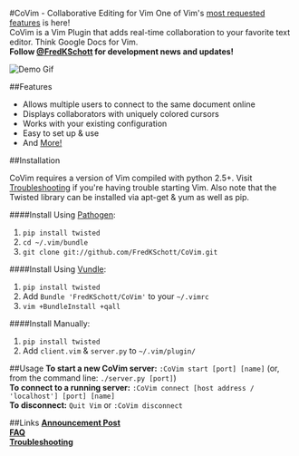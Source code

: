 #CoVim - Collaborative Editing for Vim
One of Vim's [most requested features](http://www.vim.org/sponsor/vote_results.php) is here!  
CoVim is a Vim Plugin that adds  real-time collaboration to your favorite text editor. Think Google Docs for Vim.  
__Follow [@FredKSchott](http://www.twitter.com/fredkschott) for development news and updates!__


![Demo Gif](http://i.imgur.com/Vny0TuQ.gif "Demo Gif")

##Features
- Allows multiple users to connect to the same document online
- Displays collaborators with uniquely colored cursors 
- Works with your existing configuration
- Easy to set up & use
- And [More!](http://www.fredkschott.com/post/50510962864/introducing-covim-collaborative-editing-for-vim)

##Installation

CoVim requires a version of Vim compiled with python 2.5+. Visit [Troubleshooting](https://github.com/FredKSchott/CoVim/wiki/Troubleshooting) if you're having trouble starting Vim.
Also note that the Twisted library can be installed via apt-get & yum as well as pip.

####Install Using [Pathogen](https://github.com/tpope/vim-pathogen):

1. `pip install twisted`
2. `cd ~/.vim/bundle`
3. `git clone git://github.com/FredKSchott/CoVim.git`  

####Install Using [Vundle](https://github.com/gmarik/vundle):

1. `pip install twisted`
2. Add `Bundle 'FredKSchott/CoVim'` to your `~/.vimrc`
3. `vim +BundleInstall +qall`

####Install Manually:

1. `pip install twisted`
2. Add `client.vim` & `server.py` to `~/.vim/plugin/`


##Usage
__To start a new CoVim server:__ `:CoVim start [port] [name]` (or, from the command line: `./server.py [port]`)  
__To connect to a running server:__ `:CoVim connect [host address / 'localhost'] [port] [name]`  
__To disconnect:__ `Quit Vim` or `:CoVim disconnect`  

##Links
__[Announcement Post](http://www.fredkschott.com/post/50510962864/introducing-covim-collaborative-editing-for-vim)__  
__[FAQ](https://github.com/FredKSchott/CoVim/wiki/FAQ)__  
__[Troubleshooting](https://github.com/FredKSchott/CoVim/wiki/Troubleshooting)__

